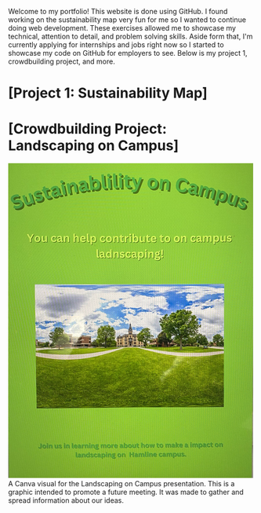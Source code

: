 Welcome to my portfolio! This website is done using GitHub. I found working on the sustainability map very fun for me so I wanted to continue doing web development. These exercises allowed me to showcase my technical, attention to detail, and problem solving skills. Aside form that, I'm currently applying for internships and jobs right now so I started to showcase my code on GitHub for employers to see. Below is my project 1, crowdbuilding project, and more.
# [Project 1: Sustainability Map]

# [Crowdbuilding Project: Landscaping on Campus]
![](images/IMG_1420.png)
A Canva visual for the Landscaping on Campus presentation. This is a graphic intended to promote a future meeting. It was made to gather and spread information about our ideas. 

